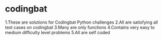 # codingbat
1.These are solutions for Codingbat Python challenges
2.All are satisfying all test cases on codingbat
3.Many are only functions
4.Contains very easy to medium difficulty level problems
5.All are self coded
